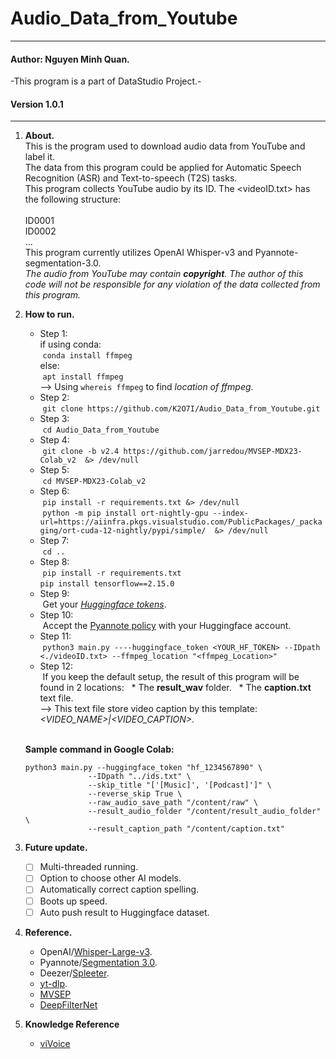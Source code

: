 # Audio_Data_from_Youtube
***
#### Author: Nguyen Minh Quan.
-This program is a part of DataStudio Project.-
#### Version 1.0.1
---
1. **About.**\
   This is the program used to download audio data from YouTube and label it.\
   The data from this program could be applied for Automatic Speech Recognition (ASR) and Text-to-speech (T2S) tasks.\
   This program collects YouTube audio by its ID. The <videoID.txt> has the following structure:\
     <br>
     ID0001<br>
     ID0002<br>
     ...<br>
   This program currently utilizes OpenAI Whisper-v3 and Pyannote-segmentation-3.0.\
   *The audio from YouTube may contain **copyright**. The author of this code will not be responsible for any violation of the data collected from this program.*
3. **How to run.**
   - Step 1:\
   if using conda:\
      &nbsp;`conda install ffmpeg` \
   else: \
      &nbsp;`apt install ffmpeg`\
     --> Using `whereis ffmpeg` to find *location of ffmpeg*.
   - Step 2:\
   &nbsp;`git clone https://github.com/K2O7I/Audio_Data_from_Youtube.git`
   - Step 3: \
   &nbsp;`cd Audio_Data_from_Youtube`
   - Step 4: \
   &nbsp;`git clone -b v2.4 https://github.com/jarredou/MVSEP-MDX23-Colab_v2  &> /dev/null`
   - Step 5: \
   &nbsp;`cd MVSEP-MDX23-Colab_v2`
   - Step 6: \
   &nbsp;`pip install -r requirements.txt &> /dev/null` <br>
   &nbsp;`python -m pip install ort-nightly-gpu --index-url=https://aiinfra.pkgs.visualstudio.com/PublicPackages/_packaging/ort-cuda-12-nightly/pypi/simple/  &> /dev/null`
   - Step 7: \
   &nbsp;`cd ..`
   - Step 8:\
   &nbsp;`pip install -r requirements.txt`<br>`pip install tensorflow==2.15.0`  
   - Step 9:\
   &nbsp;Get your *[Huggingface tokens](https://huggingface.co/settings/tokens)*.
   - Step 10:\
   &nbsp;Accept the [Pyannote policy](https://huggingface.co/pyannote/segmentation-3.0) with your Huggingface account.
   - Step 11:\
    &nbsp;`python3 main.py ----huggingface_token <YOUR_HF_TOKEN> --IDpath <./videoID.txt> --ffmpeg_location "<ffmpeg_Location>"`
   - Step 12:\
     &nbsp;If you keep the default setup, the result of this program will be found in 2 locations:
     &nbsp;&nbsp;* The **result_wav** folder.
     &nbsp;&nbsp;* The **caption.txt** text file. <br>--> This text file store video caption by this template: *<VIDEO_NAME>|<VIDEO_CAPTION>*.
   <br>
   
   **Sample command in Google Colab:** 
   ```
   python3 main.py --huggingface_token "hf_1234567890" \
                 --IDpath "../ids.txt" \
                 --skip_title "['[Music]', '[Podcast]']" \
                 --reverse_skip True \
                 --raw_audio_save_path "/content/raw" \
                 --result_audio_folder "/content/result_audio_folder" \
                 --result_caption_path "/content/caption.txt"
   ```
5. **Future update.**
    - [ ] Multi-threaded running.
    - [ ] Option to choose other AI models.
    - [ ] Automatically correct caption spelling.
    - [ ] Boots up speed.
    - [ ] Auto push result to Huggingface dataset.
6. **Reference.**
   * OpenAI/[Whisper-Large-v3](https://huggingface.co/openai/whisper-large-v3).
   * Pyannote/[Segmentation 3.0](https://huggingface.co/pyannote/segmentation-3.0).
   * Deezer/[Spleeter](https://github.com/deezer/spleeter/tree/master).
   * [yt-dlp](https://github.com/yt-dlp/yt-dlp).
   * [MVSEP](https://github.com/ZFTurbo/MVSEP-MDX23-music-separation-model)
   * [DeepFilterNet](https://github.com/Rikorose/DeepFilterNet)
7. **Knowledge Reference**
   * [viVoice](https://github.com/thinhlpg/viVoice)

